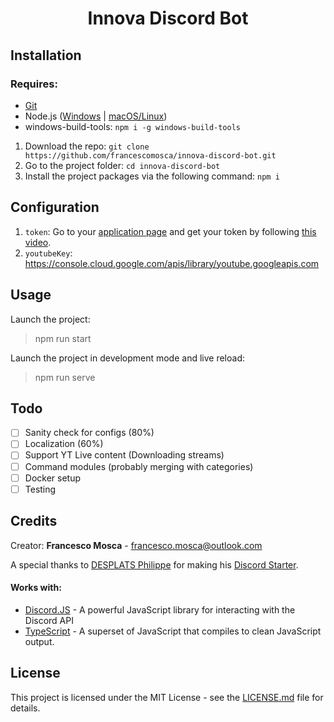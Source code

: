 <h1 align="center">
Innova Discord Bot
</h1>

## Installation

### Requires:

- [Git](https://git-scm.com/downloads)
- Node.js ([Windows](https://nodejs.org/it/) | [macOS/Linux](https://github.com/nodesource/distributions/blob/master/README.md#installation-instructions))
- windows-build-tools: `npm i -g windows-build-tools`

1. Download the repo: `git clone https://github.com/francescomosca/innova-discord-bot.git`
2. Go to the project folder: `cd innova-discord-bot`
3. Install the project packages via the following command: `npm i`

## Configuration

1. `token`: Go to your [application page](https://discordapp.com/developers/applications/me) and get your token by following [this video](https://drive.google.com/file/d/1wZG_TBVfjQfj0CEYaRTzS60D-cbfeeYZ/view).
2. `youtubeKey`: https://console.cloud.google.com/apis/library/youtube.googleapis.com

## Usage

Launch the project:
> npm run start

Launch the project in development mode and live reload:
> npm run serve

## Todo
- [ ] Sanity check for configs (80%)
- [ ] Localization (60%)
- [ ] Support YT Live content (Downloading streams)
- [ ] Command modules (probably merging with categories)
- [ ] Docker setup
- [ ] Testing

## Credits

Creator: **Francesco Mosca** - <francesco.mosca@outlook.com> 

A special thanks to [DESPLATS Philippe](https://github.com/RedekProject/) for making his [Discord Starter](https://github.com/RedekProject/DiscordJS-TypeScript-Starter-Gulp).

#### Works with:
* [Discord.JS](https://github.com/discordjs/discord.js) - A powerful JavaScript library for interacting with the Discord API
* [TypeScript](https://github.com/Microsoft/TypeScript) - A superset of JavaScript that compiles to clean JavaScript output.

## License

This project is licensed under the MIT License - see the [LICENSE.md](https://github.com/francescomosca/innova-discord-bot/blob/master/LICENSE) file for details.